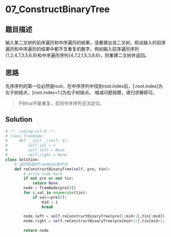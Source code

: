# 07_ConstructBinaryTree

## 题目描述
输入某二叉树的前序遍历和中序遍历的结果，请重建出该二叉树。假设输入的前序遍历和中序遍历的结果中都不含重复的数字。例如输入前序遍历序列{1,2,4,7,3,5,6,8}和中序遍历序列{4,7,2,1,5,3,8,6}，则重建二叉树并返回。

## 思路
先序序列的第一位必然是root，在中序序列中找到root.index后，[:root.index]为左子树结点，[root.index+1:]为右子树结点。
缩减问题规模，递归求解即可。
> 子树val不能重复，否则中序序列无法定位。

## Solution
``` python
# -*- coding:utf-8 -*-
# class TreeNode:
#     def __init__(self, x):
#         self.val = x
#         self.left = None
#         self.right = None
class Solution:
    # 返回构造的TreeNode根节点
    def reConstructBinaryTree(self, pre, tin):
        # write code here
        if not pre or not tin:
            return None
        node = TreeNode(pre[0])
        for i,val in enumerate(tin):
            if val==pre[0]:
                mid = i
                break
                
        node.left = self.reConstructBinaryTree(pre[1:mid+1],tin[:mid])
        node.right = self.reConstructBinaryTree(pre[mid+1:],tin[mid+1:])
        
        return node
```
